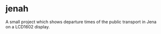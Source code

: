 # jenah
A small project which shows departure times of the public transport in Jena on a LCD1602 display.
